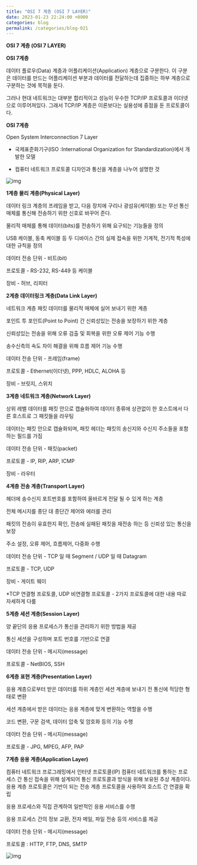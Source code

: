```yaml
---
title: "OSI 7 계층 (OSI 7 LAYER)"
date: 2023-01-23 22:24:00 +0900
categories: blog
permalink: /categories/blog-021
---
```


**OSI 7 계층 (OSI 7 LAYER)**

**OSI 7계층**

데이터 플로우(Data) 계층과 어플리케이션(Application) 계층으로 구분한다. 이 구분은 데이터를 만드는 어플리케이션 부분과 데이터를 전달하는데 집중하는 하부 계층으로 구분하는 것에 목적을 둔다.

그러나 현대 네트워크는 대부분 합리적이고 성능이 우수한 TCP/IP 프로토콜과 이더넷으로 이루어져있다. 그래서 TCP/IP 계층은 이론보다는 실용성에 중점을 둔 프로토콜이다.

**OSI 7계층**

Open System Interconnection 7 Layer

- 국제표준화기구(ISO :International Organization for Standardization)에서 개발한 모델

- 컴퓨터 네트워크 프로토콜 디자인과 통신을 계층을 나누어 설명한 것

![img](https://img1.daumcdn.net/thumb/R1280x0/?scode=mtistory2&fname=https%3A%2F%2Ft1.daumcdn.net%2Fcfile%2Ftistory%2F2752F645565D107C24)

**1계층 물리 계층(Physical Layer)**

데이터 링크 계층의 프레임을 받고, 다음 장치에 구리나 광섬유(케이블) 또는 무선 통신 매체를 통신해 전송하기 위한 신호로 바꾸어 준다.

물리적 매체를 통해 데이터(bits)를 전송하기 위해 요구되는 기능들을 정의

USB 케이블, 동축 케이블 등 두 디바이스 간의 실제 접속을 위한 기계적, 전기적 특성에 대한 규칙을 정의



데이터 전송 단위 - 비트(bit)

프로토콜 - RS-232, RS-449 등 케이블

장비 - 허브, 리피터



**2계층 데이터링크 계층(Data Link Layer)**

네트워크 계층 패킷 데이터를 물리적 매체에 실어 보내기 위한 계층

포인트 투 포인트(Point to Point) 간 신뢰성있는 전송을 보장하기 위한 계층

신뢰성있는 전송을 위해 오류 검출 및 회복을 위한 오류 제어 기능 수행

송수신측의 속도 차이 해결을 위해 흐름 제어 기능 수행



데이터 전송 단위 - 프레임(frame)

프로토콜 - Ethernet(이더넷), PPP, HDLC, ALOHA 등

장비 - 브릿지, 스위치



**3계층 네트워크 계층(Network Layer)**

상위 레벨 데이터를 패킷 안으로 캡슐화하여 데이터 종류에 상관없이 한 호스트에서 다른 호스트로 그 패킷들을 라우팅

데이터는 패킷 안으로 캡슐화되며, 패킷 헤더는 패킷의 송신지와 수신지 주소들을 포함하는 필드를 가짐



데이터 전송 단위 - 패킷(packet)

프로토콜 - IP, RIP, ARP, ICMP

장비 - 라우터



**4계층 전송 계층(Transport Layer)**

헤더에 송수신지 포트번호를 포함하여 올바르게 전달 될 수 있게 하는 계층

전체 메시지를 종단 대 종단간 제어와 에러를 관리

패킷의 전송이 유효한지 확인, 전송에 실패된 패킷을 재전송 하는 등 신뢰성 있는 통신을 보장

주소 설정, 오류 제어, 흐름제어, 다중화 수행



데이터 전송 단위 - TCP 일 때 Segment / UDP 일 때 Datagram

프로토콜 - TCP, UDP

장비 - 게이트 웨이

*TCP 연결형 프로토콜, UDP 비연결형 프로토콜 - 2가지 프로토콜에 대한 내용 따로 자세하게 다룸



**5계층 세션 계층(Session Layer)**

양 끝단의 응용 프로세스가 통신을 관리하기 위한 방법을 제공

통신 세션을 구성하며 포트 번호를 기반으로 연결



데이터 전송 단위 - 메시지(message)

프로토콜 - NetBIOS, SSH





**6계층 표현 계층(Presentation Layer)**

응용 계층으로부터 받은 데이터를 하위 계층인 세션 계층에 보내기 전 통신에 적당한 형태로 변환

세션 계층에서 받은 데이터는 응용 계층에 맞게 변환하는 역할을 수행

코드 변환, 구문 검색, 데이터 압축 및 암호화 등의 기능 수행



데이터 전송 단위 - 메시지(message)

프로토콜 - JPG, MPEG, AFP, PAP



**7계층 응용 계층(Application Layer)**

컴퓨터 네트워크 프로그래밍에서 인터넷 프로토콜(IP) 컴퓨터 네트워크를 통하는 프로세스 간 통신 접속을 위해 설계되어 통신 프로토콜과 방식을 위해 보유된 추상 계층이다. 응용 계층 프로토콜은 기반이 되는 전송 계층 프로토콜을 사용하여 호스트 간 연결을 확립

응용 프로세스와 직접 관계하여 일반적인 응용 서비스를 수행

응용 프로세스 간의 정보 교환, 전자 메일, 파일 전송 등의 서비스를 제공



데이터 전송 단위 - 메시지(message)

프로토콜 : HTTP, FTP, DNS, SMTP

![img](https://img1.daumcdn.net/thumb/R1280x0/?scode=mtistory2&fname=https%3A%2F%2Ft1.daumcdn.net%2Fcfile%2Ftistory%2F26213535565D1D3D3A)

